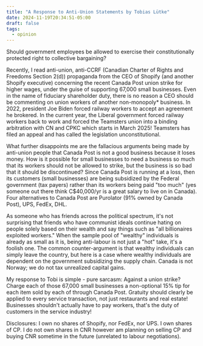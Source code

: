 ```yaml
---
title: "A Response to Anti-Union Statements by Tobias Lütke"
date: 2024-11-19T20:34:51-05:00
draft: false
tags:
  - opinion
---
```


Should government employees be allowed to exercise their constitutionally protected right to collective bargaining?

Recently, I read anti-union, anti-CCRF (Canadian Charter of Rights and Freedoms Section 2(d)) propaganda from the CEO of Shopify (and another Shopify executive) concerning the recent Canada Post union strike for higher wages, under the guise of supporting 67,000 small businesses. Even in the name of fiduciary shareholder duty, there is no reason a CEO should be commenting on union workers of another non-monopoly* business. In 2022, president Joe Biden forced railway workers to accept an agreement he brokered. In the current year, the Liberal government forced railway workers back to work and forced the Teamsters union into a binding arbitration with CN and CPKC which starts in March 2025! Teamsters has filed an appeal and has called the legislation unconstitutional.

What further disappoints me are the fallacious arguments being made by anti-union people that Canada Post is not a good business because it loses money. How is it possible for small businesses to need a business so much that its workers should not be allowed to strike, but the business is so bad that it should be discontinued? Since Canada Post is running at a loss, then its customers (small businesses) are being subsidized by the Federal government (tax payers)  rather than its workers being paid "too much" (yes someone out there think C$40,000/yr is a great salary to live on in Canada). Four alternatives to Canada Post are Purolator (91% owned by Canada Post), UPS, FedEx, DHL.

As someone who has friends across the political spectrum, it's not surprising that friends who have communist ideals continue hating on people solely based on their wealth and say things such as "all billionaires exploited workers." When the sample pool of "wealthy" individuals is already as small as it is, being anti-labour is not just a "hot" take, it's a foolish one. The common counter-argument is that wealthy individuals can simply leave the country, but here is a case where wealthy individuals are dependent on the government subsidizing the supply chain. Canada is not Norway; we do not tax unrealized capital gains.

My response to Tobi is simple - pure sarcasm: Against a union strike? Charge each of those 67,000 small businesses a non-optional 15% tip for each item sold by each of through Canada Post. Gratuity should clearly be applied to every service transaction, not just restaurants and real estate! Businesses shouldn't actually have to pay workers, that's the duty of customers in the service industry!

Disclosures: I own no shares of Shopify, nor FedEx, nor UPS. I own shares of CP. I do not own shares in CNR however am planning on selling CP and buying CNR sometime in the future (unrelated to labour negotiations).
